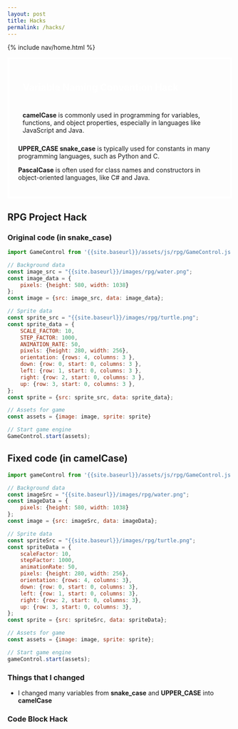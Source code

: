 ```yaml
---
layout: post
title: Hacks
permalink: /hacks/
---
```


{% include nav/home.html %}
 <div style="border: 4px solid white; padding: 20px;">
 <p style="color: white; font-size: 1.5em; padding: 10px;">
 <strong> Variable Naming Convention Hack </strong> </p>
 
  <p style="font-size: 1em; padding: 10px;">  <strong>camelCase</strong> is commonly used in programming for variables, functions, and object properties, especially in languages like JavaScript and Java.
 <br>

 <strong>UPPER_CASE snake_case</strong> is typically used for constants in many programming languages, such as Python and C.
 <br>

 <strong>PascalCase</strong> is often used for class names and constructors in object-oriented languages, like C# and Java.
 </p>
 </div>


## RPG Project Hack

### Original code (in snake_case)

```js
import GameControl from '{{site.baseurl}}/assets/js/rpg/GameControl.js';

// Background data
const image_src = "{{site.baseurl}}/images/rpg/water.png";
const image_data = {
    pixels: {height: 580, width: 1038}
};
const image = {src: image_src, data: image_data};

// Sprite data
const sprite_src = "{{site.baseurl}}/images/rpg/turtle.png";
const sprite_data = {
    SCALE_FACTOR: 10,
    STEP_FACTOR: 1000,
    ANIMATION_RATE: 50,
    pixels: {height: 280, width: 256},
    orientation: {rows: 4, columns: 3 },
    down: {row: 0, start: 0, columns: 3 },
    left: {row: 1, start: 0, columns: 3 },
    right: {row: 2, start: 0, columns: 3 },
    up: {row: 3, start: 0, columns: 3 },
};
const sprite = {src: sprite_src, data: sprite_data};

// Assets for game
const assets = {image: image, sprite: sprite}

// Start game engine
GameControl.start(assets);
```
## Fixed code (in camelCase)

```js
import gameControl from '{{site.baseurl}}/assets/js/rpg/GameControl.js';

// Background data
const imageSrc = "{{site.baseurl}}/images/rpg/water.png";
const imageData = {
    pixels: {height: 580, width: 1038}
};
const image = {src: imageSrc, data: imageData};

// Sprite data
const spriteSrc = "{{site.baseurl}}/images/rpg/turtle.png";
const spriteData = {
    scaleFactor: 10,
    stepFactor: 1000,
    animationRate: 50,
    pixels: {height: 280, width: 256},
    orientation: {rows: 4, columns: 3},
    down: {row: 0, start: 0, columns: 3},
    left: {row: 1, start: 0, columns: 3},
    right: {row: 2, start: 0, columns: 3},
    up: {row: 3, start: 0, columns: 3},
};
const sprite = {src: spriteSrc, data: spriteData};

// Assets for game
const assets = {image: image, sprite: sprite};

// Start game engine
gameControl.start(assets);

```


### Things that I changed
- I changed many variables from <strong>snake_case</strong> and <strong>UPPER_CASE</strong> into <strong>camelCase</strong>

### Code Block Hack
